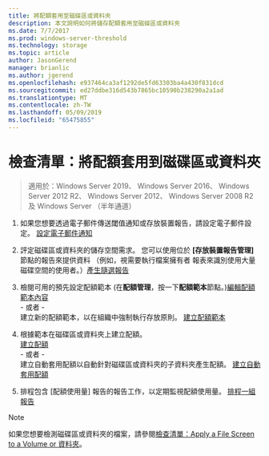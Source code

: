 ```yaml
---
title: 將配額套用至磁碟區或資料夾
description: 本文說明如何將儲存配額套用至磁碟區或資料夾
ms.date: 7/7/2017
ms.prod: windows-server-threshold
ms.technology: storage
ms.topic: article
author: JasonGerend
manager: brianlic
ms.author: jgerend
ms.openlocfilehash: e937464ca3af1292de5fd63303ba4a430f831dcd
ms.sourcegitcommit: ed27ddbe316d543b7865bc10590b238290a2a1ad
ms.translationtype: MT
ms.contentlocale: zh-TW
ms.lasthandoff: 05/09/2019
ms.locfileid: "65475855"
---
```

# <a name="checklist-apply-a-quota-to-a-volume-or-folder"></a>檢查清單：將配額套用到磁碟區或資料夾

> 適用於：Windows Server 2019、 Windows Server 2016、 Windows Server 2012 R2、 Windows Server 2012、 Windows Server 2008 R2 及 Windows Server （半年通道）

1. 如果您想要透過電子郵件傳送閾值通知或存放裝置報告，請設定電子郵件設定。 [設定電子郵件通知](configure-email-notifications.md)

2. 評定磁碟區或資料夾的儲存空間需求。 您可以使用位於 **\[存放裝置報告管理\]** 節點的報告來提供資料 （例如，視需要執行檔案擁有者 報表來識別使用大量磁碟空間的使用者。）[產生隨選報告](generate-reports-on-demand.md)

3. 檢閱可用的預先設定配額範本 (在**配額管理**，按一下**配額範本**節點。)[編輯配額範本內容](edit-quota-template-properties.md) 
<br />- 或者 - <br /> 建立新的配額範本，以在組織中強制執行存放原則。 [建立配額範本](create-quota-template.md)

4. 根據範本在磁碟區或資料夾上建立配額。  
 [建立配額](create-quota.md) <br /> - 或者 - <br /> 建立自動套用配額以自動針對磁碟區或資料夾的子資料夾產生配額。 [建立自動套用配額](create-auto-apply-quota.md)

6. 排程包含 [配額使用量] 報告的報告工作，以定期監視配額使用量。 [排程一組報告](schedule-set-of-reports.md)

> [!Note]
> 如果您想要檢測磁碟區或資料夾的檔案，請參閱[檢查清單：Apply a File Screen to a Volume or 資料夾](checklist-apply-file-screen-to-volume-or-folder.md)。











